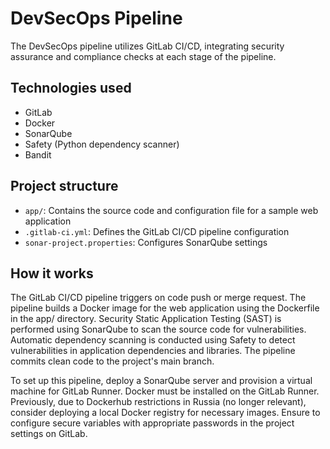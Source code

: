 # DevSecOps Pipeline

The DevSecOps pipeline utilizes GitLab CI/CD, integrating security assurance and compliance checks at each stage of the pipeline.

## Technologies used

- GitLab
- Docker
- SonarQube
- Safety (Python dependency scanner)
- Bandit

## Project structure

- `app/`: Contains the source code and configuration file for a sample web application
- `.gitlab-ci.yml`: Defines the GitLab CI/CD pipeline configuration
- `sonar-project.properties`: Configures SonarQube settings
## How it works

The GitLab CI/CD pipeline triggers on code push or merge request.
The pipeline builds a Docker image for the web application using the Dockerfile in the app/ directory.
Security Static Application Testing (SAST) is performed using SonarQube to scan the source code for vulnerabilities.
Automatic dependency scanning is conducted using Safety to detect vulnerabilities in application dependencies and libraries.
The pipeline commits clean code to the project's main branch.

To set up this pipeline, deploy a SonarQube server and provision a virtual machine for GitLab Runner. Docker must be installed on the GitLab Runner. Previously, due to Dockerhub restrictions in Russia (no longer relevant), consider deploying a local Docker registry for necessary images. Ensure to configure secure variables with appropriate passwords in the project settings on GitLab.






